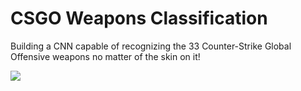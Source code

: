 # CSGO Weapons Classification

Building a CNN capable of recognizing the 33 Counter-Strike Global Offensive weapons no matter of the skin on it!

![](https://github.com/Adib-Habbou/portfolio/blob/main/images/csgoo.png)

